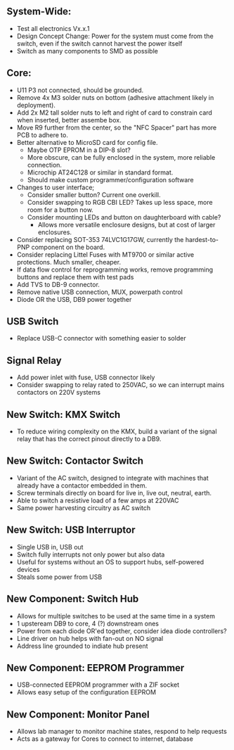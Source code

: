## System-Wide:

* Test all electronics Vx.x.1
* Design Concept Change: Power for the system must come from the switch, even if the switch cannot harvest the power itself
* Switch as many components to SMD as possible

## Core:

* U11 P3 not connected, should be grounded.
* Remove 4x M3 solder nuts on bottom (adhesive attachment likely in deployment).
* Add 2x M2 tall solder nuts to left and right of card to constrain card when inserted, better assembe box.
* Move R9 further from the center, so the "NFC Spacer" part has more PCB to adhere to.
* Better alternative to MicroSD card for config file.
  * Maybe OTP EPROM in a DIP-8 slot?
  * More obscure, can be fully enclosed in the system, more reliable connection.
  * Microchip AT24C128 or similar in standard format.
  * Should make custom programmer/configuration software
* Changes to user interface;
  * Consider smaller button? Current one overkill. 
  * Consider swapping to RGB CBI LED? Takes up less space, more room for a button now.
  * Consider mounting LEDs and button on daughterboard with cable?
    * Allows more versatile enclosure designs, but at cost of larger enclosures.
* Consider replacing SOT-353 74LVC1G17GW, currently the hardest-to-PNP component on the board.
* Consider replacing Littel Fuses with MT9700 or similar active protections. Much smaller, cheaper.
* If data flow control for reprogramming works, remove programming buttons and replace them with test pads
* Add TVS to DB-9 connector.
* Remove native USB connection, MUX, powerpath control
* Diode OR the USB, DB9 power together

## USB Switch
* Replace USB-C connector with something easier to solder

## Signal Relay
* Add power inlet with fuse, USB connector likely
* Consider swapping to relay rated to 250VAC, so we can interrupt mains contactors on 220V systems

## New Switch: KMX Switch
* To reduce wiring complexity on the KMX, build a variant of the signal relay that has the correct pinout directly to a DB9. 

## New Switch: Contactor Switch
* Variant of the AC switch, designed to integrate with machines that already have a contactor embedded in them.
* Screw terminals directly on board for live in, live out, neutral, earth.
* Able to switch a resistive load of a few amps at 220VAC
* Same power harvesting circuitry as AC switch

## New Switch: USB Interruptor
* Single USB in, USB out
* Switch fully interrupts not only power but also data
* Useful for systems without an OS to support hubs, self-powered devices
* Steals some power from USB

## New Component: Switch Hub
* Allows for multiple switches to be used at the same time in a system
* 1 upsteream DB9 to core, 4 (?) downstream ones
* Power from each diode OR'ed together, consider idea diode controllers?
* Line driver on hub helps with fan-out on NO signal
* Address line grounded to indiate hub present

## New Component: EEPROM Programmer
* USB-connected EEPROM programmer with a ZIF socket
* Allows easy setup of the configuration EEPROM

## New Component: Monitor Panel
* Allows lab manager to monitor machine states, respond to help requests
* Acts as a gateway for Cores to connect to internet, database
